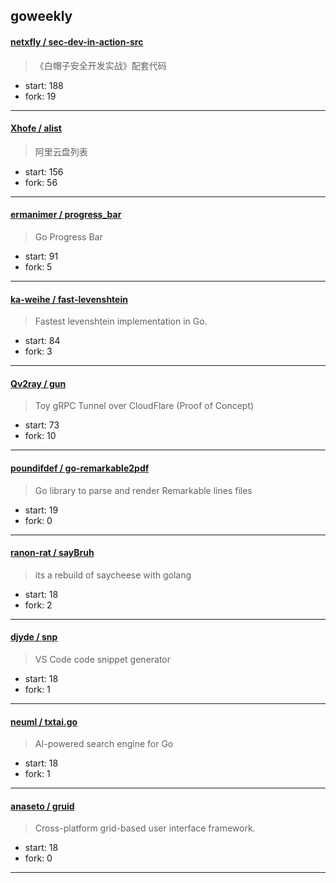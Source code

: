 ## goweekly

#### [netxfly / sec-dev-in-action-src](https://github.com/netxfly/sec-dev-in-action-src)

> 《白帽子安全开发实战》配套代码

+ start: 188
+ fork: 19

----


#### [Xhofe / alist](https://github.com/Xhofe/alist)

> 阿里云盘列表

+ start: 156
+ fork: 56

----


#### [ermanimer / progress_bar](https://github.com/ermanimer/progress_bar)

> Go Progress Bar

+ start: 91
+ fork: 5

----


#### [ka-weihe / fast-levenshtein](https://github.com/ka-weihe/fast-levenshtein)

> Fastest levenshtein implementation in Go.

+ start: 84
+ fork: 3

----


#### [Qv2ray / gun](https://github.com/Qv2ray/gun)

> Toy gRPC Tunnel over CloudFlare (Proof of Concept)

+ start: 73
+ fork: 10

----


#### [poundifdef / go-remarkable2pdf](https://github.com/poundifdef/go-remarkable2pdf)

> Go library to parse and render Remarkable lines files

+ start: 19
+ fork: 0

----


#### [ranon-rat / sayBruh](https://github.com/ranon-rat/sayBruh)

> its a rebuild of saycheese with golang

+ start: 18
+ fork: 2

----


#### [djyde / snp](https://github.com/djyde/snp)

> VS Code code snippet generator

+ start: 18
+ fork: 1

----


#### [neuml / txtai.go](https://github.com/neuml/txtai.go)

>  AI-powered search engine for Go 

+ start: 18
+ fork: 1

----


#### [anaseto / gruid](https://github.com/anaseto/gruid)

> Cross-platform grid-based user interface framework.

+ start: 18
+ fork: 0

----

